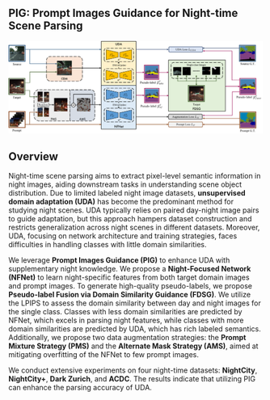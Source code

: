 ## PIG: Prompt Images Guidance for Night-time Scene Parsing

![PIG Overview](resources/pipeline.png)
## Overview
Night-time scene parsing aims to extract pixel-level semantic information in night images, aiding downstream tasks in understanding scene object distribution. Due to limited labeled night image datasets, **unsupervised domain adaptation (UDA)** has become the predominant method for studying night scenes. 
UDA typically relies on paired day-night image pairs to guide adaptation, but this approach hampers dataset construction and restricts generalization across night scenes in different datasets. Moreover, UDA, focusing on network architecture and training strategies, faces difficulties in handling classes with little domain similarities.

We leverage **Prompt Images Guidance (PIG)** to enhance UDA with supplementary night knowledge. We propose a **Night-Focused Network (NFNet)** to learn night-specific features from both target domain images and prompt images. To generate high-quality pseudo-labels, we propose **Pseudo-label Fusion via Domain Similarity Guidance (FDSG)**. We utilize the LPIPS to assess the domain similarity between day and night images for the single class.
Classes with less domain similarities are predicted by NFNet, which excels in parsing night features, while classes with more domain similarities are predicted by UDA, which has rich labeled semantics. Additionally, we propose two data augmentation strategies: the **Prompt Mixture Strategy (PMS)** and the **Alternate Mask Strategy (AMS)**, aimed at mitigating overfitting of the NFNet to few prompt images.

We conduct extensive experiments on four night-time datasets: **NightCity**, **NightCity+**, **Dark Zurich**, and **ACDC**. The results indicate that utilizing PIG can enhance the parsing accuracy of UDA.

